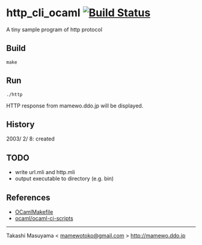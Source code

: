 http_cli_ocaml
[![Build Status](https://travis-ci.org/mamewotoko/http_cli_ocaml.svg?branch=master)](https://travis-ci.org/mamewotoko/http_cli_ocaml) 
==============
A tiny sample program of http protocol

Build
-----
```
make
```

Run
---
```
./http
```
HTTP response from mamewo.ddo.jp will be displayed.

History
-------
2003/ 2/ 8: created

TODO
----
* write url.mli and http.mli
* output executable to directory (e.g. bin)

References
----------
* [OCamlMakefile](http://mmottl.github.io/ocaml-makefile/)
* [ocaml/ocaml-ci-scripts](https://github.com/ocaml/ocaml-ci-scripts)

----
Takashi Masuyama < mamewotoko@gmail.com >
http://mamewo.ddo.jp
